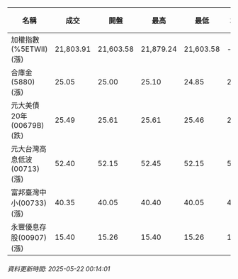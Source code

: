 | 名稱 | 成交 | 開盤 | 最高 | 最低 | 均價 | 成交金額(億) | 昨收 | 漲跌幅 | 漲跌 | 總量 | 昨量 | 振幅 |
| -------- | -------- | -------- | -------- |-------- | -------- | -------- |-------- |-------- |-------- | -------- | -------- |-------- |
|加權指數(%5ETWII) (漲)|21,803.91|21,603.58|21,879.24|21,603.58|-|2,975.01|21,526.03|1.29%|277.88|5,554,072|0|1.28%|
|合庫金(5880) (漲)|25.05|25.00|25.10|24.85|24.98|2.01|25.00|0.20%|0.05|8,027|4,569|1.00%|
|元大美債20年(00679B) (跌)|25.49|25.61|25.61|25.46|25.49|27.41|25.83|1.32%|0.34|107,531|33,118|0.58%|
|元大台灣高息低波(00713) (漲)|52.40|52.15|52.45|52.15|52.32|3.57|52.15|0.48%|0.25|6,823|7,545|0.58%|
|富邦臺灣中小(00733) (漲)|40.35|40.05|40.40|40.05|40.30|0.223|39.98|0.93%|0.37|552|375|0.88%|
|永豐優息存股(00907) (漲)|15.40|15.26|15.40|15.26|15.34|0.158|15.26|0.92%|0.14|1,029|1,176|0.92%|
###### 資料更新時間: 2025-05-22 00:14:01